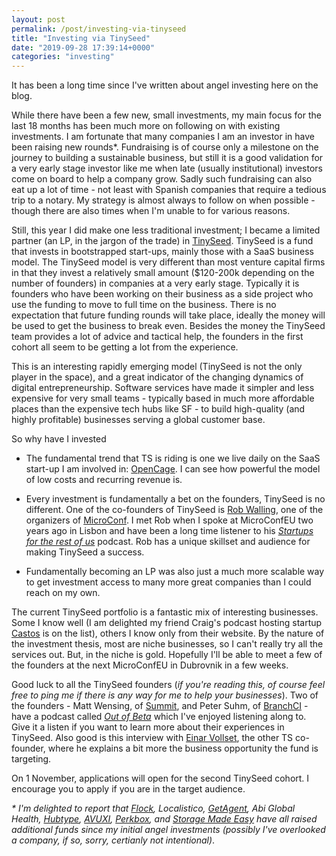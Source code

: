 ```yaml
---
layout: post
permalink: /post/investing-via-tinyseed
title: "Investing via TinySeed"
date: "2019-09-28 17:39:14+0000"
categories: "investing"
---
```


It has been a long time since I've written about angel investing here on 
the blog.

While there have been a few new, small investments, my main focus for 
the last 18 months has been much more on following on with existing investments.
I am fortunate that many companies I am an investor in have been raising new 
rounds*. Fundraising is of course only a milestone on the journey to building
a sustainable business, but 
still it is a good validation for a very early stage investor like me when 
late (usually institutional) investors come on board to help a company grow.
Sadly such fundraising can also eat up a lot of time - not least with Spanish 
companies that require a tedious trip to a notary. My strategy is almost always
to follow on when possible - though there are also times when I'm unable to 
for various reasons.

Still, this year I did make one less traditional investment; I became a 
limited partner (an LP, in the jargon of the trade) in [TinySeed](https://tinyseed.com/). TinySeed is a fund that invests in bootstrapped start-ups, mainly
those with a SaaS business model. The TinySeed model is very different than
most venture capital firms in that they invest a relatively small amount
($120-200k depending on the number of founders) in 
companies at a very early stage. Typically it is founders who have been 
working on their business as a side project who use the funding 
to move to full time on the business. There is no expectation that future 
funding rounds will take place, ideally the money will be used to get the 
business to break even. Besides the money the TinySeed team provides a lot
of advice and tactical help, the founders in the first cohort all seem to be
getting a lot from the experience. 


This is an interesting rapidly emerging model (TinySeed is not the only player 
in the space), and a great indicator of the changing dynamics of digital 
entrepreneurship. Software services have made it simpler and less expensive for 
very small teams - typically based in much more affordable places than the
expensive tech hubs like SF - 
to build high-quality (and highly profitable) businesses
serving a global customer base.

So why have I invested

 * The fundamental trend that TS is riding is one we live daily on the 
SaaS start-up I am involved in: [OpenCage](https://opencagedata.com). I can see
how powerful the model of low costs and recurring revenue is. 

* Every investment is fundamentally a bet on the founders, TinySeed is no
different.
One of the co-founders of TinySeed is [Rob Walling](https://robwalling.com/),
one of the organizers of [MicroConf](https://microconf.com/). I met Rob when I
spoke at MicroConfEU two years ago in Lisbon and have been a long time listener
to his _[Startups for the rest of us](https://www.startupsfortherestofus.com/)_
podcast. Rob has a unique skillset and audience for making TinySeed
a success.

* Fundamentally becoming an LP was also just a much more scalable way to get
investment access to many more great companies than I could reach on my own. 

The current TinySeed portfolio is a fantastic mix of interesting businesses.
Some I know well (I am delighted my friend Craig's podcast hosting startup
[Castos](https://castos.com/) is on the list), others I know only from their
website. By the nature of the investment thesis, most are niche businesses, so
I can't really try all the services out. But, in the niche is gold. 
Hopefully I'll be able to meet a few of the founders at the next
MicroConfEU in Dubrovnik in a few weeks.

Good luck to all the TinySeed founders (_if you're reading this, of course
feel free to ping me if there is any way for me to help your businesses_). Two
of the founders - Matt Wensing, of [Summit](https://usesummit.com/),
and Peter Suhm, of [BranchCI](https://www.branchci.com/) - have a podcast called
_[Out of Beta](https://podcasts.apple.com/us/podcast/out-of-beta/id1470198478)_
which I've enjoyed listening along to. Give it a listen if you want to learn
more about their experiences in TinySeed. Also good is this interview
with [Einar Vollset](https://www.danmartell.com/einarvollset-tinyseed/), the
other TS co-founder, where he explains a bit more the business opportunity the fund is targeting.

On 1 November, applications will open for the second TinySeed cohort. I
encourage you to apply if you are in the target audience. 

<i>* I'm delighted to report that [Flock](https://techcrunch.com/2018/05/29/flock-raises-2-25m-for-its-on-demand-drone-insurance/), Localistico, [GetAgent](https://thenegotiator.co.uk/get-agent-investment-funding/), Abi Global Health, [Hubtype](https://techcrunch.com/2019/05/07/hubtype-raises-1-1m-to-help-developers-build-richer-chat-support/), [AVUXI](https://amadeus.com/en/insights/press-release/amadeus-ventures-invests-in-avuxi-the-startup-that-ranks-the-popularity-of-every-place-on-earth), [Perkbox](https://techcrunch.com/2019/04/30/perkbox-the-employee-experience-platform-raises-13-5m/), and [Storage Made Easy](http://www.finsmes.com/2018/04/storage-made-easy-secures-3m-in-growth-funding.html) have all raised additional funds since my initial angel investments (possibly I've overlooked a company, if so, sorry, certianly not intentional)</i>.














